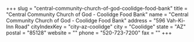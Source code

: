 +++
slug = "central-community-church-of-god-coolidge-food-bank"
title = "Central Community Church of God - Coolidge Food Bank"
name = "Central Community Church of God - Coolidge Food Bank"
address = "596 Vah-Ki-Inn Road"
cityIndexKey = "city-az-coolidge"
city = "Coolidge"
state = "AZ"
postal = "85128"
website = ""
phone = "520-723-7200"
fax = ""
+++
